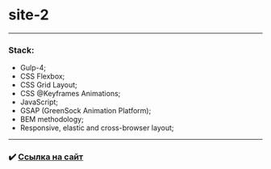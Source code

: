 # site-2

---

### Stack:
* Gulp-4;
* CSS Flexbox;
* CSS Grid Layout;
* CSS @Keyframes Animations;
* JavaScript;
* GSAP (GreenSock Animation Platform);
* BEM methodology;
* Responsive, elastic and cross-browser layout;

---

### :heavy_check_mark: [Ссылка на сайт](https://androfficial.github.io/site-2)
